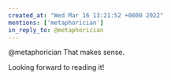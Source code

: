 ```yaml
---
created_at: "Wed Mar 16 13:21:52 +0000 2022"
mentions: ['metaphorician']
in_reply_to: @metaphorician
---
```


@metaphorician That makes sense. 

Looking forward to reading it!